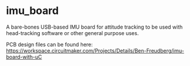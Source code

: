 # imu_board
A bare-bones USB-based IMU board for attitude tracking to be used with head-tracking software or other general purpose uses.

PCB design files can be found here: https://workspace.circuitmaker.com/Projects/Details/Ben-Freudberg/imu-board-with-uC
